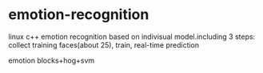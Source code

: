 # emotion-recognition
linux
c++
emotion recognition based on indivisual model.including 3 steps: collect training faces(about 25), train, real-time prediction 

emotion blocks+hog+svm
